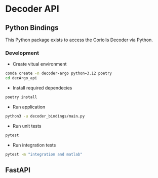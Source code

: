 # Decoder API

## Python Bindings

This Python package exists to access the Coriolis Decoder via Python.

### Development

- Create vitual environment

```bash
conda create -n decoder-argo python=3.12 poetry
cd decArgo_api
```

- Install required dependecies

```bash
poetry install
```

- Run application

```bash
python3 -u decoder_bindings/main.py
```

- Run unit tests

```bash
pytest
```

- Run integration tests

```bash
pytest -m "integration and matlab"
```

## FastAPI

